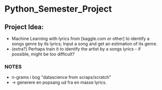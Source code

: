 # Python_Semester_Project

## Project Idea:

- Machine Learning with lyrics from [kaggle.com or other] to identify a songs genre by its lyrics; Input a song and get an estimation of its genre. 
- (extra?) Perhaps train it to identify the artist by a songs lyrics - if possible, might be too difficult?

### NOTES
- n-grams i bog "datascience from scraps/scratch"
- -> generere en popsang ud fra en masse lyrics.
